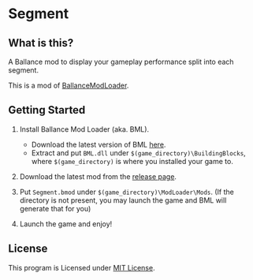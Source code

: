 # Segment

## What is this?
A Ballance mod to display your gameplay performance split into each segment.

This is a mod of [BallanceModLoader](https://github.com/Gamepiaynmo/BallanceModLoader).

## Getting Started

1. Install Ballance Mod Loader (aka. BML).
    - Download the latest version of BML [here](https://github.com/Gamepiaynmo/BallanceModLoader/releases).
    - Extract and put `BML.dll` under `$(game_directory)\BuildingBlocks`, where `$(game_directory)` is where you installed your game to.
1. Download the latest mod from the [release page](https://github.com/Swung0x48/Segment/releases).

3. Put `Segment.bmod` under `$(game_directory)\ModLoader\Mods`. (If the directory is not present, you may launch the game and BML will generate that for you)

4. Launch the game and enjoy!

## License

This program is Licensed under [MIT License](https://github.com/Swung0x48/Segment/blob/master/LICENSE).
